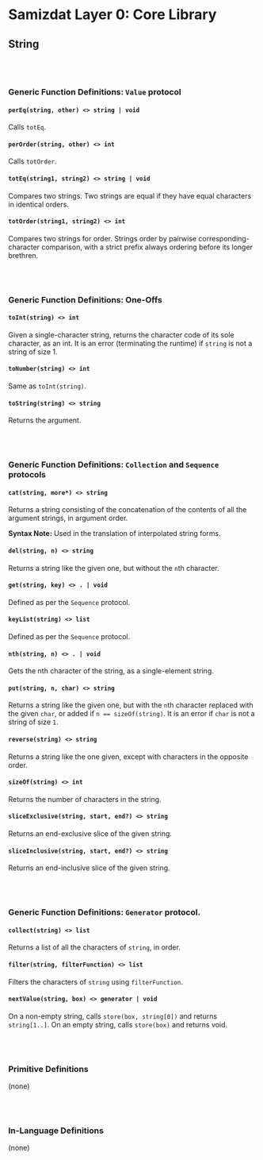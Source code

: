 Samizdat Layer 0: Core Library
==============================

String
------

<br><br>
### Generic Function Definitions: `Value` protocol

#### `perEq(string, other) <> string | void`

Calls `totEq`.

#### `perOrder(string, other) <> int`

Calls `totOrder`.

#### `totEq(string1, string2) <> string | void`

Compares two strings. Two strings are equal if they have equal characters in
identical orders.

#### `totOrder(string1, string2) <> int`

Compares two strings for order. Strings order by pairwise
corresponding-character comparison, with a strict prefix always ordering
before its longer brethren.

<br><br>
### Generic Function Definitions: One-Offs

#### `toInt(string) <> int`

Given a single-character string, returns the character code
of its sole character, as an int. It is an error (terminating
the runtime) if `string` is not a string of size 1.

#### `toNumber(string) <> int`

Same as `toInt(string)`.

#### `toString(string) <> string`

Returns the argument.


<br><br>
### Generic Function Definitions: `Collection` and `Sequence` protocols

#### `cat(string, more*) <> string`

Returns a string consisting of the concatenation of the contents
of all the argument strings, in argument order.

**Syntax Note:** Used in the translation of interpolated string forms.

#### `del(string, n) <> string`

Returns a string like the given one, but without the `n`th character.

#### `get(string, key) <> . | void`

Defined as per the `Sequence` protocol.

#### `keyList(string) <> list`

Defined as per the `Sequence` protocol.

#### `nth(string, n) <> . | void`

Gets the nth character of the string, as a single-element string.

#### `put(string, n, char) <> string`

Returns a string like the given one, but with the `n`th character replaced
with the given `char`, or added if `n == sizeOf(string)`. It is an error
if `char` is not a string of size `1`.

#### `reverse(string) <> string`

Returns a string like the one given, except with characters in the opposite
order.

#### `sizeOf(string) <> int`

Returns the number of characters in the string.

#### `sliceExclusive(string, start, end?) <> string`

Returns an end-exclusive slice of the given string.

#### `sliceInclusive(string, start, end?) <> string`

Returns an end-inclusive slice of the given string.


<br><br>
### Generic Function Definitions: `Generator` protocol.

#### `collect(string) <> list`

Returns a list of all the characters of `string`, in order.

#### `filter(string, filterFunction) <> list`

Filters the characters of `string` using `filterFunction`.

#### `nextValue(string, box) <> generator | void`

On a non-empty string, calls `store(box, string[0])` and returns
`string[1..]`. On an empty string, calls `store(box)` and returns void.


<br><br>
### Primitive Definitions

(none)


<br><br>
### In-Language Definitions

(none)
